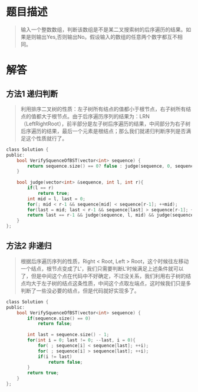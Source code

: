 # 题目描述   
> 输入一个整数数组，判断该数组是不是某二叉搜索树的后序遍历的结果。如果是则输出Yes,否则输出No。假设输入的数组的任意两个数字都互不相同。


# 解答


## 方法1 递归判断 

> 利用排序二叉树的性质：左子树所有结点的值都小于根节点，右子树所有结点的值都大于根节点。由于后序遍历序列的结果为：LRN（LeftRightRoot），前半部分是左子树后序遍历的结果，中间部分为右子树后序遍历的结果，最后一个元素是根结点；那么我们就递归判断序列是否满足这个性质就行了。

```c
class Solution {
public:
    bool VerifySquenceOfBST(vector<int> sequence) {
        return sequence.size() == 0? false : judge(sequence, 0, sequence.size());
    }
    
    bool judge(vector<int> &sequence, int l, int r){
        if(l == r)
            return true;
        int mid = l, last = 0;
        for(; mid < r-1 && sequence[mid] < sequence[r-1]; ++mid);
        for(last = mid; last < r-1 && sequence[last] > sequence[r-1]; ++last);
        return last == r-1 && judge(sequence, l, mid) && judge(sequence, mid, r-1);
    }
};
```

## 方法2 非递归
> 根据后序遍历序列的性质，Right < Root, Left > Root，这个时候往左移动一个结点，根节点变成了L'，我们只需要判断L'时候满足上述条件就可以了，但是中间这个点在代码中不好确定，不过没关系，我们利用右子树的结点均大于左子树的结点这条性质，中间这个点取左端点，这时候我们只是多判断了一些没必要的结点，但是代码就好实现多了。


```c
class Solution {
public:
    bool VerifySquenceOfBST(vector<int> sequence) {
        if(sequence.size() == 0)
            return false;
        
        int last = sequence.size() - 1;
        for(int i = 0; last != 0; --last, i = 0){
            for( ; sequence[i] < sequence[last]; ++i);
            for( ; sequence[i] > sequence[last]; ++i);
            if(i != last)
                return false;
        }
        return true;
    }
};
```